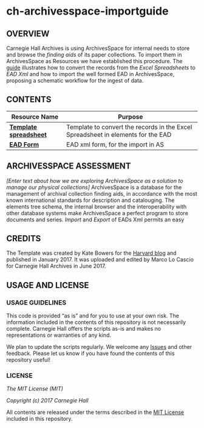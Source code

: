 # ch-archivesspace-importguide

## OVERVIEW
Carnegie Hall Archives is using ArchivesSpace for internal needs to store and browse the *finding aids* of its paper collections. To import them in ArchivesSpace as Resources we have established this procedure. The [guide](https://github.com/marcolock/archivesspace-importguide/blob/master/archivesspace-import.md) illustrates how to convert the records from the *Excel Spreadsheets* to *EAD Xml* and how to import the well formed EAD in ArchivesSpace, proposing a schematic workflow for the ingest of data.

## CONTENTS

| Resource Name         | Purpose           |
| ------------- |-------------|
|**[Template spreadsheet](https://github.com/marcolock/archivesspace-importguide/blob/master/EAD%20to%20AS.xlsx)**      | Template to convert the records in the Excel Spreadsheet in <c> elements for the EAD|
|**[EAD Form](https://github.com/marcolock/archivesspace-importguide/blob/master/EAD%20to%20AS.txt)**      | EAD xml form, for the import in AS |

## ARCHIVESSPACE ASSESSMENT

*[Enter text about how we are exploring ArchivesSpace as a solution to manage our physical collections]*
ArchivesSpace is a database for the management of archival collection finding aids, in accordance with the most known international standards for description and catalouging. The elements tree schema, the internal browser and the interoperability with other database systems make ArchivesSpace a perfect program to store documents and series. *Import* and *Export* of EADs Xml permits an easy 

## CREDITS
The Template was created by Kate Bowers for the [Harvard blog](https://blogs.harvard.edu/archivaldescription/2017/01/26/spreadsheet_to_ead_to_as/) and published in January 2017.  It was uploaded and edited by Marco Lo Cascio for Carnegie Hall Archives in June 2017. 

## USAGE AND LICENSE
### USAGE GUIDELINES
This code is provided “as is” and for you to use at your own risk. The information included in the contents of this repository is not necessarily complete. Carnegie Hall offers the scripts as-is and makes no representations or warranties of any kind.

We plan to update the scripts regularly. We welcome any [Issues](https://github.com/CarnegieHall/ch-archivesspace-importguide/issues) and other feedback. Please let us know if you have found the contents of this repository useful!

### LICENSE
_The MIT License (MIT)_

_Copyright (c) 2017 Carnegie Hall_

All contents are released under the terms described in the [MIT License](https://github.com/CarnegieHall/quality-control/blob/master/LICENSE) included in this repository.

